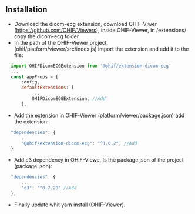 ## Installation
- Download the dicom-ecg extension, download OHIF-Viwer (https://github.com/OHIF/Viewers), inside OHIF-Viewer, in /extensions/ copy the dicom-ecg folder
- In the path of the OHIF-Viewer project, (ohif/platform/viewer/src/index.js) import the extension and add it to the file:
```js
  import OHIFDicomECGExtension from '@ohif/extension-dicom-ecg'
  ...
  const appProps = {
      config,
      defaultExtensions: [
          ...
          OHIFDicomECGExtension, //Add
      ],
 ```
- Add the extension in OHIF-Viewer (platform/viewer/package.json) add the extension:
```js
  "dependencies": { 
      ...
      "@ohif/extension-dicom-ecg": "^1.0.2", //Add
  }
```
- Add c3 dependency in OHIF-Viewe, Is the package.json of the project (package.json):
```js
  "dependencies": {
      ...
      "c3": "^0.7.20" //Add
  },
```
- Finally update whit yarn install (OHIF-Viewer).


